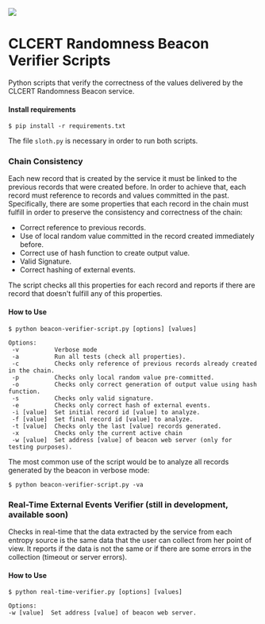 ![](https://www.clcert.cl/img/logo-clcert.png)

# CLCERT Randomness Beacon Verifier Scripts

Python scripts that verify the correctness of the values delivered by the CLCERT Randomness Beacon service.

#### Install requirements

`$ pip install -r requirements.txt`

The file `sloth.py` is necessary in order to run both scripts.

### Chain Consistency

Each new record that is created by the service it must be linked to the previous records that were created before. In order to achieve that, each record must reference to records and values committed in the past. Specifically, there are some properties that each record in the chain must fulfill in order to preserve the consistency and correctness of the chain:
* Correct reference to previous records.
* Use of local random value committed in the record created immediately before.
* Correct use of hash function to create output value.
* Valid Signature.
* Correct hashing of external events.

The script checks all this properties for each record and reports if there are record that doesn't fulfill any of this properties.

#### How to Use

```
$ python beacon-verifier-script.py [options] [values]

Options:
 -v          Verbose mode
 -a          Run all tests (check all properties).
 -c          Checks only reference of previous records already created in the chain.
 -p          Checks only local random value pre-committed.
 -o          Checks only correct generation of output value using hash function.
 -s          Checks only valid signature.
 -e          Checks only correct hash of external events.
 -i [value]  Set initial record id [value] to analyze.
 -f [value]  Set final record id [value] to analyze.
 -t [value]  Checks only the last [value] records generated.
 -x          Checks only the current active chain
 -w [value]  Set address [value] of beacon web server (only for testing purposes).
```

The most common use of the script would be to analyze all records generated by the beacon in verbose mode:

`$ python beacon-verifier-script.py -va`

### Real-Time External Events Verifier (still in development, available soon)

Checks in real-time that the data extracted by the service from each entropy source is the same data that the user can collect from her point of view. It reports if the data is not the same or if there are some errors in the collection (timeout or server errors).

#### How to Use

```
$ python real-time-verifier.py [options] [values]

Options:
-w [value]  Set address [value] of beacon web server.
```



